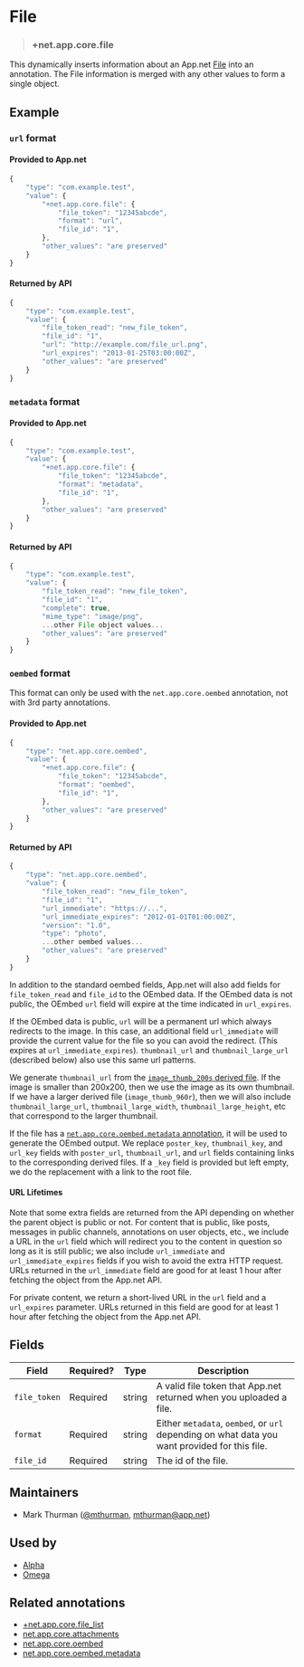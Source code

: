 # File

<!-- specify the "key" for the replacement value -->
> ### +net.app.core.file

<!-- provide a description of the replacement value -->
This dynamically inserts information about an App.net [File](http://developers.app.net/docs/resources/file/) into an annotation. The File information is merged with any other values to form a single object.

<!-- provide at least one example of what your annotation might look like in the wild -->
## Example

### `url` format

#### Provided to App.net
~~~ js
{
    "type": "com.example.test",
    "value": {
        "+net.app.core.file": {
            "file_token": "12345abcde",
            "format": "url",
            "file_id": "1",
        },
        "other_values": "are preserved"
    }
}
~~~

#### Returned by API
~~~ js
{
    "type": "com.example.test",
    "value": {
        "file_token_read": "new_file_token",
        "file_id": "1",
        "url": "http://example.com/file_url.png",
        "url_expires": "2013-01-25T03:00:00Z",
        "other_values": "are preserved"
    }
}
~~~


### `metadata` format

#### Provided to App.net

~~~ js
{
    "type": "com.example.test",
    "value": {
        "+net.app.core.file": {
            "file_token": "12345abcde",
            "format": "metadata",
            "file_id": "1",
        },
        "other_values": "are preserved"
    }
}
~~~

#### Returned by API

~~~ js
{
    "type": "com.example.test",
    "value": {
        "file_token_read": "new_file_token",
        "file_id": "1",
        "complete": true,
        "mime_type": "image/png",
        ...other File object values...
        "other_values": "are preserved"
    }
}
~~~


### `oembed` format

This format can only be used with the `net.app.core.oembed` annotation, not with 3rd party annotations.

#### Provided to App.net

~~~ js
{
    "type": "net.app.core.oembed",
    "value": {
        "+net.app.core.file": {
            "file_token": "12345abcde",
            "format": "oembed",
            "file_id": "1",
        },
        "other_values": "are preserved"
    }
}
~~~

#### Returned by API

~~~ js
{
    "type": "net.app.core.oembed",
    "value": {
        "file_token_read": "new_file_token",
        "file_id": "1",
        "url_immediate": "https://...",
        "url_immediate_expires": "2012-01-01T01:00:00Z",
        "version": "1.0",
        "type": "photo",
        ...other oembed values...
        "other_values": "are preserved"
    }
}
~~~

In addition to the standard oembed fields, App.net will also add fields for `file_token_read` and `file_id` to the OEmbed data. If the OEmbed data is not public, the OEmbed `url` field will expire at the time indicated in `url_expires`.

If the OEmbed data is public, `url` will be a permanent url which always redirects to the image. In this case, an additional field `url_immediate` will provide the current value for the file so you can avoid the redirect. (This expires at `url_immediate_expires`). `thumbnail_url` and `thumbnail_large_url` (described below) also use this same url patterns.

We generate `thumbnail_url` from the [`image_thumb_200s` derived file](http://developers.app.net/docs/resources/file/#derived-files). If the image is smaller than 200x200, then we use the image as its own thumbnail. If we have a larger derived file (`image_thumb_960r`), then we will also include `thumbnail_large_url`, `thumbnail_large_width`, `thumbnail_large_height`, etc that correspond to the larger thumbnail.

If the file has a [`net.app.core.oembed.metadata` annotation](../annotations/net.app.core.oembed.metadata.md), it will be used to generate the OEmbed output. We replace `poster_key`, `thumbnail_key`, and `url_key` fields with `poster_url`, `thumbnail_url`, and `url` fields containing links to the corresponding derived files. If a `_key` field is provided but left empty, we do the replacement with a link to the root file.

#### URL Lifetimes

Note that some extra fields are returned from the API depending on whether the parent object is public or not. For content that is public, like posts, messages in public channels, annotations on user objects, etc., we include a URL in the `url` field which will redirect you to the content in question so long as it is still public; we also include `url_immediate` and `url_immediate_expires` fields if you wish to avoid the extra HTTP request. URLs returned in the `url_immediate` field are good for at least 1 hour after fetching the object from the App.net API.

For private content, we return a short-lived URL in the `url` field and a `url_expires` parameter. URLs returned in this field are good for at least 1 hour after fetching the object from the App.net API.

<!-- provide a complete description of the fields in the "value" object for your annotation -->
## Fields

| Field | Required? | Type | Description |
| ----- | --------- | ---- | ----------- |
| `file_token` | Required | string | A valid file token that App.net returned when you uploaded a file.|
| `format` | Required | string | Either `metadata`, `oembed`, or `url` depending on what data you want provided for this file. |
| `file_id` | Required | string | The id of the file. |

<!-- provide a way to contact you -->
## Maintainers
* Mark Thurman ([@mthurman](https://alpha.app.net/mthurman), [mthurman@app.net](mailto:mthurman@app.net))

<!-- provide references to compatible apps / service -->
## Used by
* [Alpha](https://alpha.app.net/)
* [Omega](https://omega.app.net/)

<!-- provide references to related annotations -->
## Related annotations
* [+net.app.core.file_list](+net.app.core.file_list.md)
* [net.app.core.attachments](../annotations/net.app.core.attachments.md)
* [net.app.core.oembed](../annotations/net.app.core.oembed.md)
* [net.app.core.oembed.metadata](../annotations/net.app.core.oembed.metadata.md)
